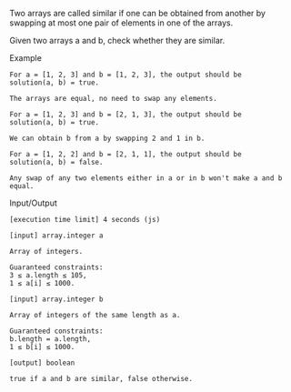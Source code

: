 Two arrays are called similar if one can be obtained from another by swapping at most one pair of elements in one of the arrays.

Given two arrays a and b, check whether they are similar.

Example

    For a = [1, 2, 3] and b = [1, 2, 3], the output should be
    solution(a, b) = true.

    The arrays are equal, no need to swap any elements.

    For a = [1, 2, 3] and b = [2, 1, 3], the output should be
    solution(a, b) = true.

    We can obtain b from a by swapping 2 and 1 in b.

    For a = [1, 2, 2] and b = [2, 1, 1], the output should be
    solution(a, b) = false.

    Any swap of any two elements either in a or in b won't make a and b equal.

Input/Output

    [execution time limit] 4 seconds (js)

    [input] array.integer a

    Array of integers.

    Guaranteed constraints:
    3 ≤ a.length ≤ 105,
    1 ≤ a[i] ≤ 1000.

    [input] array.integer b

    Array of integers of the same length as a.

    Guaranteed constraints:
    b.length = a.length,
    1 ≤ b[i] ≤ 1000.

    [output] boolean

    true if a and b are similar, false otherwise.
